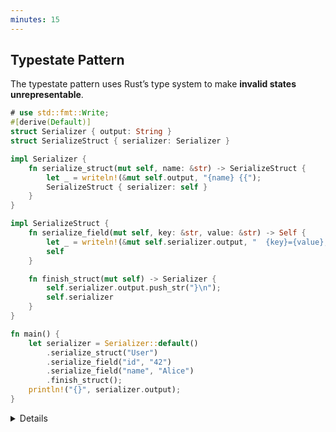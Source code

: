 ```yaml
---
minutes: 15
---
```


## Typestate Pattern

The typestate pattern uses Rust’s type system to make **invalid states
unrepresentable**.

```rust
# use std::fmt::Write;
#[derive(Default)]
struct Serializer { output: String }
struct SerializeStruct { serializer: Serializer }

impl Serializer {
    fn serialize_struct(mut self, name: &str) -> SerializeStruct {
        let _ = writeln!(&mut self.output, "{name} {{");
        SerializeStruct { serializer: self }
    }
}

impl SerializeStruct {
    fn serialize_field(mut self, key: &str, value: &str) -> Self {
        let _ = writeln!(&mut self.serializer.output, "  {key}={value};");
        self
    }

    fn finish_struct(mut self) -> Serializer {
        self.serializer.output.push_str("}\n");
        self.serializer
    }
}

fn main() {
    let serializer = Serializer::default()
        .serialize_struct("User")
        .serialize_field("id", "42")
        .serialize_field("name", "Alice")
        .finish_struct();
    println!("{}", serializer.output);
}
```

<details>

- This example is inspired by
  [Serde's `Serializer` trait](https://docs.rs/serde/latest/serde/ser/trait.Serializer.html).
  For a deeper explanation of how Serde models serialization as a state machine,
  see <https://serde.rs/impl-serializer.html>.

- The typestate pattern allows us to model state machines using Rust’s type
  system. In this case, the state machine is a simple serializer.

- The key idea is that each state in the process, starting a struct, writing
  fields, and finishing, is represented by a different type. Transitions between
  states happen by consuming one value and producing another.

- In the example above:

  - Once we begin serializing a struct, the `Serializer` is moved into the
    `SerializeStruct` state. At that point, we no longer have access to the
    original `Serializer`.

  - While in the `SerializeStruct` state, we can only call methods related to
    writing fields. We cannot use the same instance to serialize a tuple, list,
    or primitive. Those constructors simply do not exist here.

  - Only after calling `finish_struct` do we get the `Serializer` back. At that
    point, we can inspect the output or start a new serialization session.

  - If we forget to call `finish_struct` and drop the `SerializeStruct` instead,
    the original `Serializer` is lost. This ensures that incomplete or invalid
    output can never be observed.

- By contrast, if all methods were defined on `Serializer` itself, nothing would
  prevent users from mixing serialization modes or leaving a struct unfinished.

- This pattern avoids such misuse by making it **impossible to represent invalid
  transitions**.

- One downside of typestate modeling is potential code duplication between
  states. In the next section, we will see how to use **generics** to reduce
  duplication while preserving correctness.

</details>
